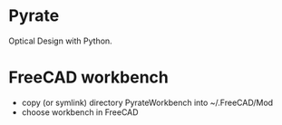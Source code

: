 Pyrate
======

Optical Design with Python.

FreeCAD workbench
=================

- copy (or symlink) directory PyrateWorkbench into ~/.FreeCAD/Mod
- choose workbench in FreeCAD

